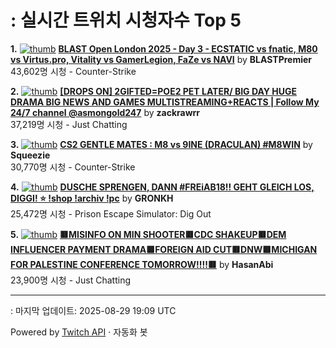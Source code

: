 # : 실시간 트위치 시청자수 Top 5

**1.** [![thumb](https://static-cdn.jtvnw.net/previews-ttv/live_user_blastpremier-320x180.jpg)](https://twitch.tv/BLASTPremier)
**[BLAST Open London 2025 - Day 3 - ECSTATIC vs fnatic, M80 vs Virtus.pro, Vitality vs GamerLegion, FaZe vs NAVI](https://twitch.tv/BLASTPremier)** by **BLASTPremier**<br>43,602명 시청  - Counter-Strike

**2.** [![thumb](https://static-cdn.jtvnw.net/previews-ttv/live_user_zackrawrr-320x180.jpg)](https://twitch.tv/zackrawrr)
**[[DROPS ON] 2GIFTED=POE2 PET LATER/ BIG DAY HUGE DRAMA BIG NEWS AND GAMES MULTISTREAMING+REACTS | Follow My 24/7 channel @asmongold247](https://twitch.tv/zackrawrr)** by **zackrawrr**<br>37,219명 시청  - Just Chatting

**3.** [![thumb](https://static-cdn.jtvnw.net/previews-ttv/live_user_squeezie-320x180.jpg)](https://twitch.tv/Squeezie)
**[CS2 GENTLE MATES : M8 vs 9INE (DRACULAN) #M8WIN](https://twitch.tv/Squeezie)** by **Squeezie**<br>30,770명 시청  - Counter-Strike

**4.** [![thumb](https://static-cdn.jtvnw.net/previews-ttv/live_user_gronkh-320x180.jpg)](https://twitch.tv/GRONKH)
**[DUSCHE SPRENGEN, DANN #FREiAB18!! GEHT GLEICH LOS, DIGGI! ⭐ !shop !archiv !pc](https://twitch.tv/GRONKH)** by **GRONKH**<br>25,472명 시청  - Prison Escape Simulator: Dig Out

**5.** [![thumb](https://static-cdn.jtvnw.net/previews-ttv/live_user_hasanabi-320x180.jpg)](https://twitch.tv/HasanAbi)
**[🟥MISINFO ON MIN SHOOTER🟥CDC SHAKEUP🟥DEM INFLUENCER PAYMENT DRAMA🟥FOREIGN AID CUT🟥DNW🟥MICHIGAN FOR PALESTINE CONFERENCE TOMORROW!!!!🟥](https://twitch.tv/HasanAbi)** by **HasanAbi**<br>23,900명 시청  - Just Chatting


---
: 마지막 업데이트: 2025-08-29 19:09 UTC

Powered by [Twitch API](https://dev.twitch.tv/docs/api/reference) · 자동화 봇